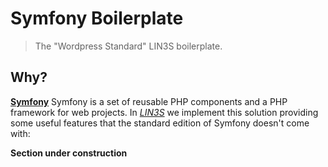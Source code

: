 Symfony Boilerplate
===========================
> The "Wordpress Standard" LIN3S boilerplate.

Why?
----
[**Symfony**][1] Symfony is a set of reusable PHP components and a PHP framework for web projects. In
[*LIN3S*][2] we implement this solution providing some useful features that the standard edition of
Symfony doesn't come with:

**Section under construction**

[1]: http://symfony.com//
[2]: http://lin3s.com
